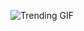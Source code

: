 
<!-- GIF_SECTION -->
![Trending GIF](https://media2.giphy.com/media/v1.Y2lkPThiYjIxNzcybGF2YmgwcXdjbTJtZmQ5aDY2YmtnaG5lNXN2MXBxYzY1Y2h3MWMyaSZlcD12MV9naWZzX3NlYXJjaCZjdD1n/jBOOXxSJfG8kqMxT11/giphy.gif)
<!-- END_GIF_SECTION -->
